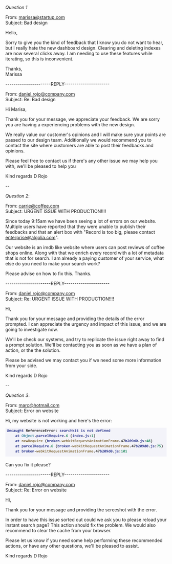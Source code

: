 *Question 1*  

 
From: marissa@startup.com  
Subject:  Bad design  

Hello,  
  
Sorry to give you the kind of feedback that I know you do not want to hear, but I really hate the new dashboard design. Clearing and deleting indexes are now several clicks away. I am needing to use these features while iterating, so this is inconvenient.  
   
Thanks,  
Marissa  

----------------------REPLY----------------------

From: daniel.rojo@company.com  
Subject: Re: Bad design  

 Hi Marisa,
 
 Thank you for your message, we appreciate your feedback. We are sorry you are having a experiencing problems with the new design.  
 
 We really value our customer's opinions and I will make sure your points are passed to our design team. Additionally we would recommend you to contact the site where customers are able to post their feedbacks and opinions.
 
 Please feel free to contact us if there's any other issue we may help you with, we'll be pleased to help you
 
 Kind regards
 D Rojo
 
 
--

*Question 2*:   
  
From: carrie@coffee.com  
Subject: URGENT ISSUE WITH PRODUCTION!!!!  
  
Since today 9:15am we have been seeing a lot of errors on our website. Multiple users have reported that they were unable to publish their feedbacks and that an alert box with "Record is too big, please contact enterprise@algolia.com".  
  
Our website is an imdb like website where users can post reviews of coffee shops online. Along with that we enrich every record with a lot of metadata that is not for search. I am already a paying customer of your service, what else do you need to make your search work?  
  
Please advise on how to fix this. Thanks.   


----------------------REPLY----------------------

From: daniel.rojo@company.com  
Subject: Re: URGENT ISSUE WITH PRODUCTION!!!!  

Hi,

Thank you for your message and providing the details of the error prompted. I can appreciate the urgency and impact of this issue, and we are going to investigate now.

We'll be check our systems, and try to replicate the issue right away to find a prompt solution. We'll be contacting you as soon as we have a plan of action, or the the solution. 

Please be advised we may contact you if we need some more information from your side. 

Kind regards
D Rojo


  
--

*Question 3*:   


From: marc@hotmail.com  
Subject: Error on website  
  
Hi, my website is not working and here's the error:  
  
![error message](./error.png)  
  
Can you fix it please?  

----------------------REPLY----------------------

From: daniel.rojo@company.com  
Subject: Re: Error on website  

Hi,

Thank you for your message and providing the screeshot with the error.

In order to have this issue sorted out could we ask you to please reload your instant search page? This action should fix the problem. We would also recommend to clear the cache from your browser.

Please let us know if you need some help performing these recommended actions, or have any other questions, we'll be pleased to assist.

Kind regards
D Rojo



